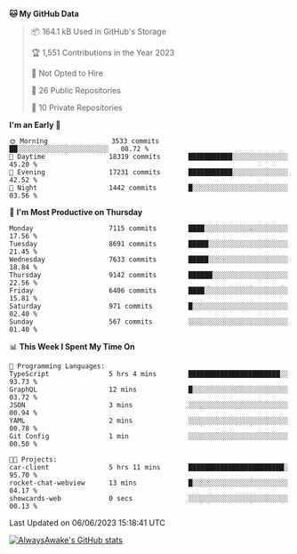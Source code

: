 <!--START_SECTION:waka-->
**🐱 My GitHub Data** 

> 📦 164.1 kB Used in GitHub's Storage 
 > 
> 🏆 1,551 Contributions in the Year 2023
 > 
> 🚫 Not Opted to Hire
 > 
> 📜 26 Public Repositories 
 > 
> 🔑 10 Private Repositories 
 > 
**I'm an Early 🐤** 

```text
🌞 Morning                3533 commits        ██░░░░░░░░░░░░░░░░░░░░░░░   08.72 % 
🌆 Daytime                18319 commits       ███████████░░░░░░░░░░░░░░   45.20 % 
🌃 Evening                17231 commits       ███████████░░░░░░░░░░░░░░   42.52 % 
🌙 Night                  1442 commits        █░░░░░░░░░░░░░░░░░░░░░░░░   03.56 % 
```
📅 **I'm Most Productive on Thursday** 

```text
Monday                   7115 commits        ████░░░░░░░░░░░░░░░░░░░░░   17.56 % 
Tuesday                  8691 commits        █████░░░░░░░░░░░░░░░░░░░░   21.45 % 
Wednesday                7633 commits        █████░░░░░░░░░░░░░░░░░░░░   18.84 % 
Thursday                 9142 commits        ██████░░░░░░░░░░░░░░░░░░░   22.56 % 
Friday                   6406 commits        ████░░░░░░░░░░░░░░░░░░░░░   15.81 % 
Saturday                 971 commits         █░░░░░░░░░░░░░░░░░░░░░░░░   02.40 % 
Sunday                   567 commits         ░░░░░░░░░░░░░░░░░░░░░░░░░   01.40 % 
```


📊 **This Week I Spent My Time On** 

```text
💬 Programming Languages: 
TypeScript               5 hrs 4 mins        ███████████████████████░░   93.73 % 
GraphQL                  12 mins             █░░░░░░░░░░░░░░░░░░░░░░░░   03.72 % 
JSON                     3 mins              ░░░░░░░░░░░░░░░░░░░░░░░░░   00.94 % 
YAML                     2 mins              ░░░░░░░░░░░░░░░░░░░░░░░░░   00.78 % 
Git Config               1 min               ░░░░░░░░░░░░░░░░░░░░░░░░░   00.50 % 

🐱‍💻 Projects: 
car-client               5 hrs 11 mins       ████████████████████████░   95.70 % 
rocket-chat-webview      13 mins             █░░░░░░░░░░░░░░░░░░░░░░░░   04.17 % 
showcards-web            0 secs              ░░░░░░░░░░░░░░░░░░░░░░░░░   00.13 % 
```


 Last Updated on 06/06/2023 15:18:41 UTC
<!--END_SECTION:waka-->

[![AlwaysAwake's GitHub stats](https://github-readme-stats.vercel.app/api?username=AlwaysAwake&show_icons=true&theme=github_dark&count_private=true)](https://github.com/AlwaysAwake/AlwaysAwake)
